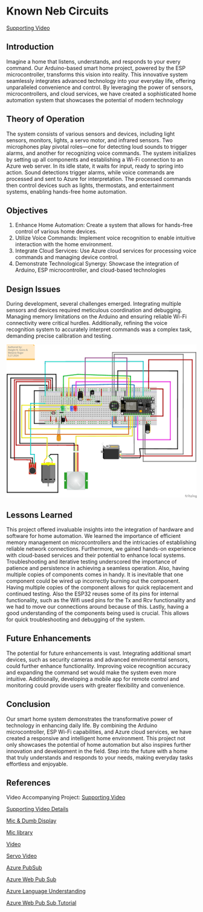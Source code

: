 # Known Neb Circuits
[Supporting Video](https://www.youtube.com/watch?v=FScEjhotFlU)

## Introduction

Imagine a home that listens, understands, and responds to your every command. Our Arduino-based smart home project, powered by the ESP microcontroller, transforms this vision into reality. This innovative system seamlessly integrates advanced technology into your everyday life, offering unparalleled convenience and control. By leveraging the power of sensors, microcontrollers, and cloud services, we have created a sophisticated home automation system that showcases the potential of modern technology

## Theory of Operation

The system consists of various sensors and devices, including light sensors, monitors, lights, a servo motor, and infrared sensors. Two microphones play pivotal roles—one for detecting loud sounds to trigger alarms, and another for recognizing voice commands. The system initializes by setting up all components and establishing a Wi-Fi connection to an Azure web server. In its idle state, it waits for input, ready to spring into action. Sound detections trigger alarms, while voice commands are processed and sent to Azure for interpretation. The processed commands then control devices such as lights, thermostats, and entertainment systems, enabling hands-free home automation.

## Objectives

1) Enhance Home Automation: Create a system that allows for hands-free control of various home devices.
2) Utilize Voice Commands: Implement voice recognition to enable intuitive interaction with the home environment.
3) Integrate Cloud Services: Use Azure cloud services for processing voice commands and managing device control.
4) Demonstrate Technological Synergy: Showcase the integration of Arduino, ESP microcontroller, and cloud-based technologies 

## Design Issues

During development, several challenges emerged. Integrating multiple sensors and devices required meticulous coordination and debugging. Managing memory limitations on the Arduino and ensuring reliable Wi-Fi connectivity were critical hurdles. Additionally, refining the voice recognition system to accurately interpret commands was a complex task, demanding precise calibration and testing.

![Alt text](Midterm/Documents/Final-2024_bb.png "Schematic Diagram")

## Lessons Learned

This project offered invaluable insights into the integration of hardware and software for home automation. We learned the importance of efficient memory management on microcontrollers and the intricacies of establishing reliable network connections. Furthermore, we gained hands-on experience with cloud-based services and their potential to enhance local systems. Troubleshooting and iterative testing underscored the importance of patience and persistence in achieving a seamless operation. Also, having multiple copies of components comes in handy. It is inevitable that one component could be wired up incorrectly burning out the component. Having multiple copies of the component allows for quick replacement and continued testing. Also the ESP32 reuses some of its pins for internal functionality, such as the Wifi used pins for the Tx and Rcv functionality and we had to move our connections around because of this. Lastly, having a good understanding of the components being used is crucial. This allows for quick troubleshooting and debugging of the system. 

## Future Enhancements

The potential for future enhancements is vast. Integrating additional smart devices, such as security cameras and advanced environmental sensors, could further enhance functionality. Improving voice recognition accuracy and expanding the command set would make the system even more intuitive. Additionally, developing a mobile app for remote control and monitoring could provide users with greater flexibility and convenience.

## Conclusion

Our smart home system demonstrates the transformative power of technology in enhancing daily life. By combining the Arduino microcontroller, ESP Wi-Fi capabilities, and Azure cloud services, we have created a responsive and intelligent home environment. This project not only showcases the potential of home automation but also inspires further innovation and development in the field. Step into the future with a home that truly understands and responds to your needs, making everyday tasks effortless and enjoyable.

## References

Video Accompanying Project:
[Supporting Video](https://youtu.be/ueXpcHeXfcc?si=wkf0O5Zj8lw5V81l) 

[Supporting Video Details](https://www.youtube.com/watch?v=FScEjhotFlU)

[Mic & Dumb Display](https://www.instructables.com/ESP32-Mic-Testing-With-INMP441-and-DumbDisplay/)

[Mic library](https://github.com/sheaivey/ESP32-AudioInI2S)

[Video](https://www.youtube.com/watch?v=m8LwPNXqK9o)

[Servo Video](https://www.youtube.com/watch?v=ueXpcHeXfcc)

[Azure PubSub](https://learn.microsoft.com/en-us/azure/azure-web-pubsub/key-concepts?WT.mc_id=Portal-Microsoft_Azure_SignalR)

[Azure Web Pub Sub](https://learn.microsoft.com/en-us/azure/azure-web-pubsub/reference-functions-bindings?tabs=csharp)

[Azure Language Understanding](https://github.com/MicrosoftLearning/mslearn-ai-language/blob/main/Instructions/Exercises/03-language-understanding.md)

[Azure Web Pub Sub Tutorial](https://learn.microsoft.com/en-us/azure/azure-web-pubsub/tutorial-serverless-notification?tabs=csharp-isolated-process)

